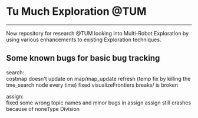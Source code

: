 # Tu Much Exploration @TUM
---
New repository for research @TUM looking into Multi-Robot Exploration by using various enhancements to existing Exploration techniques.

## Some known bugs for basic bug tracking

search: \
costmap doesn't update on map/map_update refresh (temp fix by killing the tme_search node every time)
fixed visualizeFrontiers breaks/ is broken

assign: \
fixed some wrong topic names and minor bugs in assign
assign still crashes because of noneType Division
